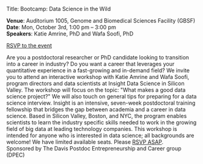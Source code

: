 Title: Bootcamp: Data Science in the Wild

**Venue**: Auditorium 1005, Genome and Biomedical Sciences Facility (GBSF)   
**Date**: Mon, October 3rd, 1:00 pm – 3:00 pm   
**Speakers**: Katie Amrine, PhD and Wafa Soofi, PhD 


<a href="https://docs.google.com/forms/d/e/1FAIpQLSdbLlMkdin8T3OH7pF3vSIGvVVi4KOO_zQoTsDU1XKPeqSoOw/viewform?c=0&w=1"
 class="btn btn-primary btn-sm" role="button" target="_blank">
 RSVP to the event
</a>

Are you a postdoctoral researcher or PhD candidate looking to transition into a career in industry? Do you want a career that leverages your quantitative experience in a fast-growing and in-demand field? We invite you to attend an interactive workshop with Katie Amrine and Wafa Soofi, program directors and data scientists at Insight Data Science in Silicon Valley. The workshop will focus on the topic: "What makes a good data science project?" We will also touch on general tips for preparing for a data science interview. Insight is an intensive, seven-week postdoctoral training fellowship that bridges the gap between academia and a career in data science. Based in Silicon Valley, Boston, and NYC, the program enables scientists to learn the industry specific skills needed to work in the growing field of big data at leading technology companies. This workshop is intended for anyone who is interested in data science; all backgrounds are welcome! We have limited available seats. Please [RSVP ASAP](https://docs.google.com/forms/d/e/1FAIpQLSdbLlMkdin8T3OH7pF3vSIGvVVi4KOO_zQoTsDU1XKPeqSoOw/viewform?c=0&w=1).    
Sponsored by The Davis Postdoc Entrepreneurship and Career group (DPEC)
